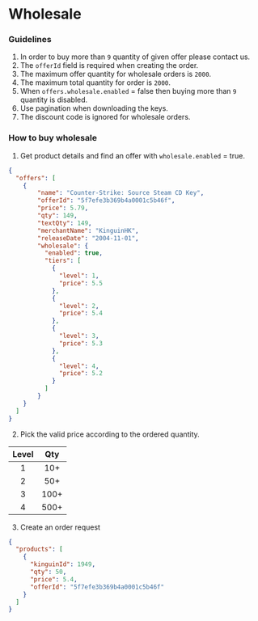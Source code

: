 # Wholesale

### Guidelines

1. In order to buy more than `9` quantity of given offer please contact us.
2. The `offerId` field is required when creating the order.
3. The maximum offer quantity for wholesale orders is `2000`.
4. The maximum total quantity for order is `2000`.
4. When `offers.wholesale.enabled` = false then buying more than `9` quantity is disabled.
5. Use pagination when downloading the keys.
6. The discount code is ignored for wholesale orders.

### How to buy wholesale

1. Get product details and find an offer with `wholesale.enabled` = true.
```json
{
  "offers": [
    {
        "name": "Counter-Strike: Source Steam CD Key",
        "offerId": "5f7efe3b369b4a0001c5b46f",
        "price": 5.79,
        "qty": 149,
        "textQty": 149,
        "merchantName": "KinguinHK",
        "releaseDate": "2004-11-01",
        "wholesale": {
          "enabled": true,
          "tiers": [
            {
              "level": 1,
              "price": 5.5
            },
            {
              "level": 2,
              "price": 5.4
            },
            {
              "level": 3,
              "price": 5.3
            },
            {
              "level": 4,
              "price": 5.2
            }
          ]
        }
    }
  ]
}

```
2. Pick the valid price according to the ordered quantity.


|  Level  | Qty  |
|:-------:|:----:|
|    1    | 10+  |  
|    2    | 50+  |  
|    3    | 100+ | 
|    4    | 500+ | 

3. Create an order request

```json
{
  "products": [
    {
      "kinguinId": 1949,
      "qty": 50,
      "price": 5.4,
      "offerId": "5f7efe3b369b4a0001c5b46f"
    }
  ]
}
```
